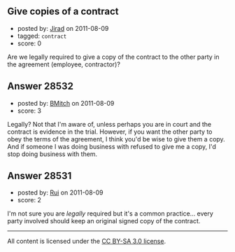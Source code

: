 ## Give copies of a contract

- posted by: [Jirad](https://stackexchange.com/users/-1/11295-jirad) on 2011-08-09
- tagged: `contract`
- score: 0

Are we legally required to give a copy of the contract to the other party in the agreement (employee, contractor)?


## Answer 28532

- posted by: [BMitch](https://stackexchange.com/users/-1/11142-bmitch) on 2011-08-09
- score: 3

Legally?  Not that I'm aware of, unless perhaps you are in court and the contract is evidence in the trial.  However, if you want the other party to obey the terms of the agreement, I think you'd be wise to give them a copy.  And if someone I was doing business with refused to give me a copy, I'd stop doing business with them.


## Answer 28531

- posted by: [Rui](https://stackexchange.com/users/-1/9354-rui) on 2011-08-09
- score: 2

I'm not sure you are *legally* required but it's a common practice... every party involved should keep an original signed copy of the contract.



---

All content is licensed under the [CC BY-SA 3.0 license](https://creativecommons.org/licenses/by-sa/3.0/).
